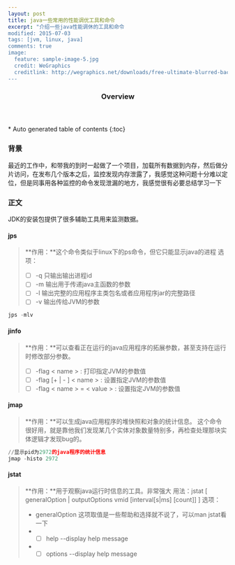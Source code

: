 ```yaml
---
layout: post
title: java一些常用的性能调优工具和命令
excerpt: "介绍一些java性能调休的工具和命令
modified: 2015-07-03
tags: [jvm, linux, java]
comments: true
image:
  feature: sample-image-5.jpg
  credit: WeGraphics
  creditlink: http://wegraphics.net/downloads/free-ultimate-blurred-background-pack/
---
```

<section id="table-of-contents" class="toc">
  <header>
    <h3>Overview</h3>
  </header>
<div id="drawer" markdown="1">
*  Auto generated table of contents
{:toc}
</div>
</section><!-- /#table-of-contents -->

### 背景
<p>最近的工作中，和带我的到时一起做了一个项目，加载所有数据到内存，然后做分片访问，在发布几个版本之后，监控发现内存泄露了，我感觉这种问题十分难以定位，但是同事用各种监控的命令发现泄漏的地方，我感觉很有必要总结学习一下</p>

### 正文
JDK的安装包提供了很多辅助工具用来监测数据。
#### jps
>**作用：**这个命令类似于linux下的ps命令，但它只能显示java的进程
>选项：
>- [ ] -q   只输出输出进程id
>- [ ] -m  输出用于传递java主函数的参数
>- [ ] -l    输出完整的应用程序主类包名或者应用程序jar的完整路径
>- [ ] -v   输出传给JVM的参数
``` python
jps -mlv
```
#### jinfo
>**作用：**可以查看正在运行的java应用程序的拓展参数，甚至支持在运行时修改部分参数。
>- [ ] -flag < name > : 打印指定JVM的参数值  
>- [ ] -flag [+ | - ] < name > : 设置指定JVM的参数值
>- [ ] -flag < name > = < value > :  设置指定JVM的参数值
#### jmap
>**作用：**可以生成java应用程序的堆快照和对象的统计信息。
这个命令很好用，就是靠他我们发现某几个实体对象数量特别多，再检查处理那块实体逻辑才发现bug的。
``` python
//显示pid为2972的java程序的统计信息
jmap -histo 2972
```
#### jstat
>**作用：**用于观察java运行时信息的工具。非常强大
>用法：jstat [ generalOption | outputOptions vmid [interval[s|ms] [count]] ]
>选项：
> * generalOption 这项取值是一些帮助和选择就不说了，可以man jstat看一下
>  * - [ ] help --display help message
>  * - [ ] options --display help message

	